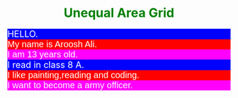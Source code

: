 <!DOCTYPE html>
<html lang="en">
<html>
<head>
  <meta charset="utf-8">
  <meta name="viewport" content="width=device-width">
 <link href="https://cdn.jsdelivr.net/npm/bootstrap@4.4.1/dist/css/bootstrap.min.css" rel="stylesheet" />
<script src="https://cdn.jsdelivr.net/npm/bootstrap@4.4.1/dist/js/bootstrap.min.js"></script>
</head>
<style>
h1{
  color:green;
}
#a1,#a4{
color: white;
background: blue;
font-size: 20px;
}
#a2,#a5{
color: white;
background: red;
font-size: 20px;
font-family: sans-serif;
}
#a3,#a6{
color: white;
background: fuchsia;
font-size: 20px;
font-family: sans-serif;
}
</style>
<body>
<div class="container-fluid">
<center><h1>Unequal Area Grid </h1></center>
<div class="row">
<div id="a1" class="col-sm-3">HELLO.</div>
<div id="a2" class="col-sm-4">My name is Aroosh Ali.</div>
<div id="a3" class="col-sm-5">I am 13 years old.</div>
</div>
<div class="row">
<div id="a4" class="col-sm-2">I read in class 8 A.</div>
<div id="a5" class="col-sm-6">I like painting,reading and coding.</div>
<div id="a6" class="col-sm-4">I want to become a army officer.</div>
</div>
</div>
</body>

</html>
